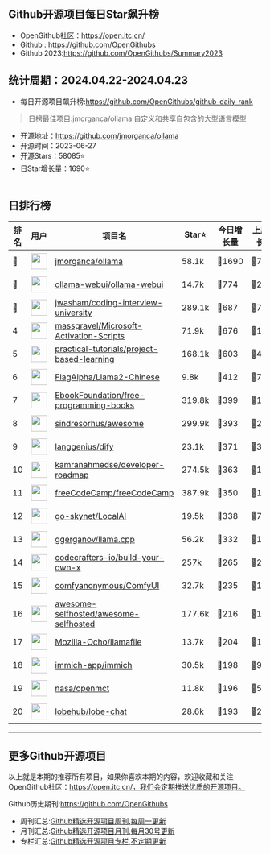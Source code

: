 ## Github开源项目每日Star飙升榜

- OpenGithub社区：https://open.itc.cn/
- Github : https://github.com/OpenGithubs
- Github 2023:https://github.com/OpenGithubs/Summary2023

## 统计周期：2024.04.22-2024.04.23

- 每日开源项目飙升榜:https://github.com/OpenGithubs/github-daily-rank



> 日榜最佳项目:jmorganca/ollama  自定义和共享自包含的大型语言模型

- 开源地址：https://github.com/jmorganca/ollama
- 开源时间：2023-06-27
- 开源Stars：58085⭐
- 日Star增长量：1690⭐

![]()


## 日排行榜

| 排名        |  用户     |  项目名          | Star⭐          | 今日增长量     | 上周增长量      |  开源时间   |
|------------|------------|---------------|---------------- |--------------|----------------|------------|
| 🥇 | <img src="https://avatars.githubusercontent.com/u/151674099?v=4" alt="" size="32" height="32" width="32" data-view-component="true" class="avatar circle"> | [jmorganca/ollama](https://github.com/jmorganca/ollama)| 58.1k  | 🔺1690| 🔺7175 | 2023-06-27 |
| 🥈 | <img src="https://avatars.githubusercontent.com/u/158137808?v=4" alt="" size="32" height="32" width="32" data-view-component="true" class="avatar circle"> | [ollama-webui/ollama-webui](https://github.com/ollama-webui/ollama-webui)| 14.7k  | 🔺774| 🔺2415 | 2023-10-07 |
| 🥉 | <img src="https://avatars.githubusercontent.com/u/3771963?u=4b348c742192b1963aabbf803a1174d2a4de155a&v=4" alt="" size="32" height="32" width="32" data-view-component="true" class="avatar circle"> | [jwasham/coding-interview-university](https://github.com/jwasham/coding-interview-university)| 289.1k  | 🔺687| 🔺7366 | 2016-06-06 |
| 4 | <img src="https://avatars.githubusercontent.com/u/59795046?v=4" alt="" size="32" height="32" width="32" data-view-component="true" class="avatar circle"> | [massgravel/Microsoft-Activation-Scripts](https://github.com/massgravel/Microsoft-Activation-Scripts)| 71.9k  | 🔺676| 🔺1937 | 2020-01-13 |
| 5 | <img src="https://avatars.githubusercontent.com/u/89421154?v=4" alt="" size="32" height="32" width="32" data-view-component="true" class="avatar circle"> | [practical-tutorials/project-based-learning](https://github.com/practical-tutorials/project-based-learning)| 168.1k  | 🔺603| 🔺4308 | 2017-04-12 |
| 6 | <img src="https://avatars.githubusercontent.com/u/139942525?u=e68cde6419bddfa4ffae2f5eca6b6c81772cfab1&v=4" alt="" size="32" height="32" width="32" data-view-component="true" class="avatar circle"> | [FlagAlpha/Llama2-Chinese](https://github.com/FlagAlpha/Llama2-Chinese)| 9.8k  | 🔺412| 🔺713 | 2023-07-19 |
| 7 | <img src="https://avatars.githubusercontent.com/u/14127308?v=4" alt="" size="32" height="32" width="32" data-view-component="true" class="avatar circle"> | [EbookFoundation/free-programming-books](https://github.com/EbookFoundation/free-programming-books)| 319.8k  | 🔺399| 🔺1550 | 2013-10-11 |
| 8 | <img src="https://avatars.githubusercontent.com/u/170270?u=34acd557a042ac478d273a4621570cadb6b0bd89&v=4" alt="" size="32" height="32" width="32" data-view-component="true" class="avatar circle"> | [sindresorhus/awesome](https://github.com/sindresorhus/awesome)| 299.9k  | 🔺393| 🔺2290 | 2014-07-11 |
| 9 | <img src="https://avatars.githubusercontent.com/u/127165244?v=4" alt="" size="32" height="32" width="32" data-view-component="true" class="avatar circle"> | [langgenius/dify](https://github.com/langgenius/dify)| 23.1k  | 🔺371| 🔺3810 | 2023-04-12 |
| 10 | <img src="https://avatars.githubusercontent.com/u/4921183?u=d6ed3573fc67b699e0c3bc2c7e1fb82c98c40dec&v=4" alt="" size="32" height="32" width="32" data-view-component="true" class="avatar circle"> | [kamranahmedse/developer-roadmap](https://github.com/kamranahmedse/developer-roadmap)| 274.5k  | 🔺363| 🔺1886 | 2017-03-15 |
| 11 | <img src="https://avatars.githubusercontent.com/u/9892522?v=4" alt="" size="32" height="32" width="32" data-view-component="true" class="avatar circle"> | [freeCodeCamp/freeCodeCamp](https://github.com/freeCodeCamp/freeCodeCamp)| 387.9k  | 🔺350| 🔺1309 | 2014-12-25 |
| 12 | <img src="https://avatars.githubusercontent.com/u/2420543?u=88a72adb708b5bf2ca40acda912778e65ac4cf43&v=4" alt="" size="32" height="32" width="32" data-view-component="true" class="avatar circle"> | [go-skynet/LocalAI](https://github.com/go-skynet/LocalAI)| 19.5k  | 🔺338| 🔺749 | 2023-03-19 |
| 13 | <img src="https://avatars.githubusercontent.com/u/1991296?u=28314d364d7c28f8ec232fadb767970d3ad74e7b&v=4" alt="" size="32" height="32" width="32" data-view-component="true" class="avatar circle"> | [ggerganov/llama.cpp](https://github.com/ggerganov/llama.cpp)| 56.2k  | 🔺332| 🔺1558 | 2023-03-11 |
| 14 | <img src="https://avatars.githubusercontent.com/u/58904235?v=4" alt="" size="32" height="32" width="32" data-view-component="true" class="avatar circle"> | [codecrafters-io/build-your-own-x](https://github.com/codecrafters-io/build-your-own-x)| 257k  | 🔺265| 🔺2320 | 2018-05-09 |
| 15 | <img src="https://avatars.githubusercontent.com/u/121283862?u=00e0967075548ed41bd53ed0eacd34ac42d8cef0&v=4" alt="" size="32" height="32" width="32" data-view-component="true" class="avatar circle"> | [comfyanonymous/ComfyUI](https://github.com/comfyanonymous/ComfyUI)| 32.7k  | 🔺235| 🔺1685 | 2023-01-17 |
| 16 | <img src="https://avatars.githubusercontent.com/u/24270415?v=4" alt="" size="32" height="32" width="32" data-view-component="true" class="avatar circle"> | [awesome-selfhosted/awesome-selfhosted](https://github.com/awesome-selfhosted/awesome-selfhosted)| 177.6k  | 🔺216| 🔺1595 | 2015-06-01 |
| 17 | <img src="https://avatars.githubusercontent.com/u/117940224?v=4" alt="" size="32" height="32" width="32" data-view-component="true" class="avatar circle"> | [Mozilla-Ocho/llamafile](https://github.com/Mozilla-Ocho/llamafile)| 13.7k  | 🔺204| 🔺1138 | 2023-09-11 |
| 18 | <img src="https://avatars.githubusercontent.com/u/109746326?v=4" alt="" size="32" height="32" width="32" data-view-component="true" class="avatar circle"> | [immich-app/immich](https://github.com/immich-app/immich)| 30.5k  | 🔺198| 🔺942 | 2022-02-03 |
| 19 | <img src="https://avatars.githubusercontent.com/u/848102?v=4" alt="" size="32" height="32" width="32" data-view-component="true" class="avatar circle"> | [nasa/openmct](https://github.com/nasa/openmct)| 11.8k  | 🔺196| 🔺500 | 2015-06-03 |
| 20 | <img src="https://avatars.githubusercontent.com/u/131470832?v=4" alt="" size="32" height="32" width="32" data-view-component="true" class="avatar circle"> | [lobehub/lobe-chat](https://github.com/lobehub/lobe-chat)| 28.6k  | 🔺193| 🔺2184 | 2023-05-21 |

---
## 更多Github开源项目

以上就是本期的推荐所有项目，如果你喜欢本期的内容，欢迎收藏和关注OpenGithub社区：https://open.itc.cn/，我们会定期推送优质的开源项目。

Github历史期刊:https://github.com/OpenGithubs
- 周刊汇总:[Github精选开源项目周刊,每周一更新](https://github.com/OpenGithubs/weekly)
- 月刊汇总:[Github精选开源项目月刊,每月30号更新](https://github.com/OpenGithubs/monthly)
- 专栏汇总:[Github精选开源项目专栏,不定期更新](https://github.com/OpenGithubs/selectedColumn)
